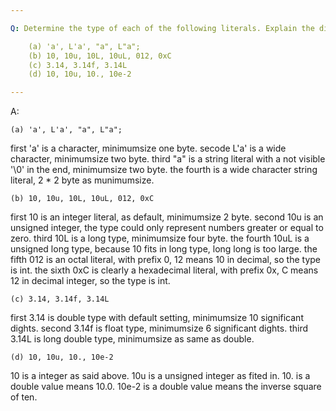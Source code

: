 ```yaml
---

Q: Determine the type of each of the following literals. Explain the differences among the literals in each of the four examples.

    (a) 'a', L'a', "a", L"a";
    (b) 10, 10u, 10L, 10uL, 012, 0xC
    (c) 3.14, 3.14f, 3.14L
    (d) 10, 10u, 10., 10e-2

---
```


A: 

    (a) 'a', L'a', "a", L"a";

first 'a' is a character, minimumsize one byte.
secode L'a' is a wide character, minimumsize two byte.
third "a" is a string literal with a not visible '\0' in the end, minimumsize two byte.
the fourth is a wide character string literal, 2 * 2 byte as munimumsize.

    (b) 10, 10u, 10L, 10uL, 012, 0xC

first 10 is an integer literal, as default, minimumsize 2 byte.
second 10u is an unsigned integer, the type could only represent numbers greater or equal to zero.
third 10L is a long type, minimumsize four byte.
the fourth 10uL is a unsigned long type, because 10 fits in long type, long long is too large.
the fifth 012 is an octal literal, with prefix 0, 12 means 10 in decimal, so the type is int.
the sixth 0xC is clearly a hexadecimal literal, with prefix 0x, C means 12 in decimal integer, so the type is int.

    (c) 3.14, 3.14f, 3.14L

first 3.14 is double type with default setting, minimumsize 10 significant dights.
second 3.14f is float type, minimumsize 6 significant dights.
third 3.14L is long double type, minimumsize as same as double.

    (d) 10, 10u, 10., 10e-2

10 is a integer as said above.
10u is a unsigned integer as fited in.
10. is a double value means 10.0.
10e-2 is a double value means the inverse square of ten.